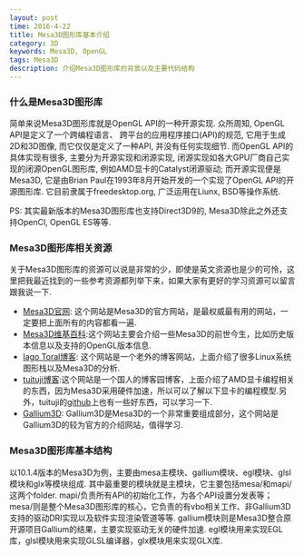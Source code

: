 ```yaml
---
layout: post
time: 2016-4-22
title: Mesa3D图形库基本介绍
category: 3D
keywords: Mesa3D, OpenGL
tags: Mesa3D
description: 介绍Mesa3D图形库的背景以及主要代码结构
---
```


### 什么是Mesa3D图形库

简单来说Mesa3D图形库就是OpenGL API的一种开源实现. 众所周知, OpenGL API是定义了一个跨编程语言、 跨平台的应用程序接口(API)的规范, 它用于生成2D和3D图像, 而它仅仅是定义了一种API, 并没有任何实现细节. 而OpenGL API的具体实现有很多, 主要分为开源实现和闭源实现, 闭源实现如各大GPU厂商自己实现的闭源OpenGL图形库, 例如AMD显卡的Catalyst闭源驱动; 而开源实现便是Mesa3D, 它是由Brian Paul在1993年8月开始开发的一个实现了OpenGL API的开源图形库. 它目前隶属于freedesktop.org, 广泛运用在Liunx, BSD等操作系统.

PS: 其实最新版本的Mesa3D图形库也支持Direct3D9的, Mesa3D除此之外还支持OpenCl, OpenGL ES等等.

### Mesa3D图形库相关资源

关于Mesa3D图形库的资源可以说是非常的少，即使是英文资源也是少的可怜，这里把我最近找到的一些参考资源都列举下来，如果大家有更好的学习资源可以留言跟我说一下<i class="em em-smirk"></i>. 

*	[Mesa3D官网](http://www.mesa3d.org/): 这个网站是Mesa3D的官方网站，是最权威最有用的网站，一定要把上面所有的内容都看一遍.
*	[Mesa3D维基百科](https://en.wikipedia.org/wiki/Mesa_(computer_graphics)):这个网站主要会介绍一些Mesa3D的前世今生，比如历史版本信息以及支持的OpenGL版本信息.
*	[Iago Toral博客](http://blogs.igalia.com/itoral/): 这个网站是一个老外的博客网站，上面介绍了很多Linux系统图形栈以及Mesa3D的分析.
*	[tuituji博客](http://www.cnblogs.com/shoemaker/):这个网站是一个国人的博客园博客，上面介绍了AMD显卡编程相关的东西，因为Mesa3D采用硬件加速，所以可以了解以下显卡的编程模型.另外，tuituji的[github](https://github.com/tuituji)上也有一些好东西，可以学习一下.
*	[Gallium3D](http://gallium.readthedocs.org/en/latest/): Gallium3D是Mesa3D的一个非常重要组成部分，这个网站是Gallium3D的较为官方的介绍网站，值得学习.

### Mesa3D图形库基本结构

以10.1.4版本的Mesa3D为例，主要由mesa主模块、gallium模块、egl模块、glsl模块和glx等模块组成. 其中最重要的模块就是主模块，它主要包括mesa/和mapi/这两个folder. mapi/负责所有API的初始化工作，为各个API设置分发表等；mesa/则是整个Mesa3D图形库的核心，它负责的有vbo相关工作、非Gallium3D支持的驱动DRI实现以及软件实现渲染管道等等. gallium模块则是Mesa3D整合原开源项目Gallium的结果，主要实现驱动无关的硬件加速. egl模块用来实现EGL库，glsl模块用来实现GLSL编译器，glx模块用来实现GLX库. 


